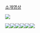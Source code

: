 
[소개영상](https://www.dropbox.com/s/j3dabi0gq095sq1/Final%EC%98%81%EC%83%81.wmv)

![](doc/img/skidemo.jpg)

![](doc/img/등록하기.jpg)![](doc/img/메인페이지.jpg)![](doc/img/숙박페이지.jpg)![](doc/img/카풀.jpg)![](doc/img/판매등록.jpg)![](doc/img/푸시알림.jpg)
